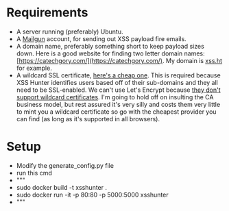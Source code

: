 # Requirements
* A server running (preferably) Ubuntu.
* A [Mailgun](http://www.mailgun.com/) account, for sending out XSS payload fire emails.
* A domain name, preferably something short to keep payload sizes down. Here is a good website for finding two letter domain names: [https://catechgory.com/](https://catechgory.com/). My domain is [xss.ht](xss.ht) for example.
* A wildcard SSL certificate, [here's a cheap one](https://www.namecheap.com/security/ssl-certificates/wildcard.aspx). This is required because XSS Hunter identifies users based off of their sub-domains and they all need to be SSL-enabled. We can't use Let's Encrypt because [they don't support wildcard certificates](https://community.letsencrypt.org/t/frequently-asked-questions-faq/26). I'm going to hold off on insulting the CA business model, but rest assured it's very silly and costs them very little to mint you a wildcard certificate so go with the cheapest provider you can find (as long as it's supported in all browsers).
    
# Setup
* Modify the generate_config.py file
* run this cmd
* """
* sudo docker build -t xsshunter .
* sudo docker run -it -p 80:80 -p 5000:5000 xsshunter
* """
